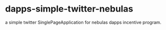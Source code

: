 # dapps-simple-twitter-nebulas
a simple twitter SinglePageApplication for nebulas dapps incentive program.
